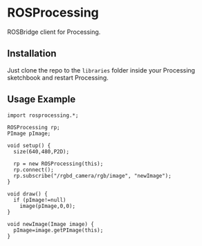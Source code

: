 ROSProcessing
=============

ROSBridge client for Processing.

Installation
------------

Just clone the repo to the `libraries` folder inside your Processing sketchbook and restart Processing.

Usage Example
-------------

```
import rosprocessing.*;

ROSProcessing rp; 
PImage pImage;

void setup() {
  size(640,480,P2D);
  
  rp = new ROSProcessing(this);
  rp.connect();
  rp.subscribe("/rgbd_camera/rgb/image", "newImage");   
}

void draw() {
  if (pImage!=null)
    image(pImage,0,0);
}

void newImage(Image image) {
  pImage=image.getPImage(this);
}

```
